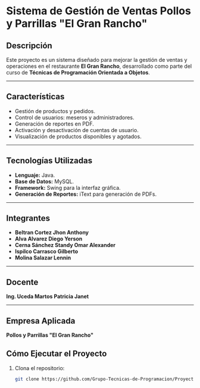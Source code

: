 # Sistema de Gestión de Ventas Pollos y Parrillas "El Gran Rancho"

## Descripción
Este proyecto es un sistema diseñado para mejorar la gestión de ventas y operaciones en el 
restaurante **El Gran Rancho**, desarrollado como parte del curso de 
**Técnicas de Programación Orientada a Objetos**.

---

## Características
- Gestión de productos y pedidos.
- Control de usuarios: meseros y administradores.
- Generación de reportes en PDF.
- Activación y desactivación de cuentas de usuario.
- Visualización de productos disponibles y agotados.

---

## Tecnologías Utilizadas
- **Lenguaje:** Java.
- **Base de Datos:** MySQL.
- **Framework:** Swing para la interfaz gráfica.
- **Generación de Reportes:** iText para generación de PDFs.

---

## Integrantes
- **Beltran Cortez Jhon Anthony**
- **Alva Alvarez Diego Yerson**
- **Cerna Sánchez Standy Omar Alexander**
- **Ispilco Carrasco Gilberto**
- **Molina Salazar Lennin**
---

## Docente
**Ing. Uceda Martos Patricia Janet**

---

## Empresa Aplicada
**Pollos y Parrillas "El Gran Rancho"**

## Cómo Ejecutar el Proyecto
1. Clona el repositorio:
   ```bash
   git clone https://github.com/Grupo-Tecnicas-de-Programacion/Proyecto-Final-Tec-POO.git


